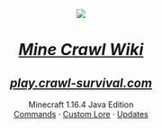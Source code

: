 <p align="center">
    <a href="https://crawl-survival.com">
        <img src="https://www.crawl-survival.com/assets/server-icon.png">
        <h1 align="center"><em>Mine Crawl Wiki</em></h1>
        <h2 align="center"><em>play.crawl-survival.com</em></h2>
    </a>
</p>
<p align="center">
    Minecraft 1.16.4 Java Edition
    <br>
    <a href="#gamemode-commands">Commands</a>
    ·
    <a href="#ghost-commands">Custom Lore</a>
    ·
    <a href="#server-updates">Updates</a>
</p>
